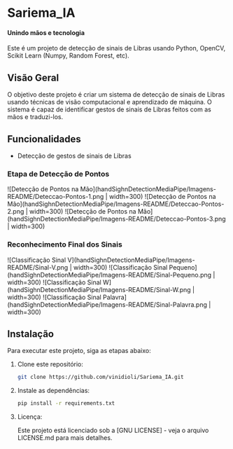 # Sariema_IA
#### Unindo mãos e tecnologia

Este é um projeto de detecção de sinais de Libras usando Python, OpenCV, Scikit Learn (Numpy, Random Forest, etc).

## Visão Geral

O objetivo deste projeto é criar um sistema de detecção de sinais de Libras usando técnicas de visão computacional e aprendizado de máquina. O sistema é capaz de identificar gestos de sinais de Libras feitos com as mãos e traduzi-los.

## Funcionalidades

- Detecção de gestos de sinais de Libras

### Etapa de Detecção de Pontos

![Detecção de Pontos na Mão](handSighnDetectionMediaPipe/Imagens-README/Deteccao-Pontos-1.png | width=300)
![Detecção de Pontos na Mão](handSighnDetectionMediaPipe/Imagens-README/Deteccao-Pontos-2.png | width=300)
![Detecção de Pontos na Mão](handSighnDetectionMediaPipe/Imagens-README/Deteccao-Pontos-3.png | width=300)

### Reconhecimento Final dos Sinais

![Classificação Sinal V](handSighnDetectionMediaPipe/Imagens-README/Sinal-V.png | width=300)
![Classificação Sinal Pequeno](handSighnDetectionMediaPipe/Imagens-README/Sinal-Pequeno.png | width=300)
![Classificação Sinal W](handSighnDetectionMediaPipe/Imagens-README/Sinal-W.png | width=300)
![Classificação Sinal Palavra](handSighnDetectionMediaPipe/Imagens-README/Sinal-Palavra.png | width=300)

## Instalação

Para executar este projeto, siga as etapas abaixo:

1. Clone este repositório:

   ```bash
   git clone https://github.com/vinidioli/Sariema_IA.git

2. Instale as dependências:

   ```bash
   pip install -r requirements.txt

3. Licença:

   Este projeto está licenciado sob a [GNU LICENSE] - veja o arquivo LICENSE.md para mais detalhes.


